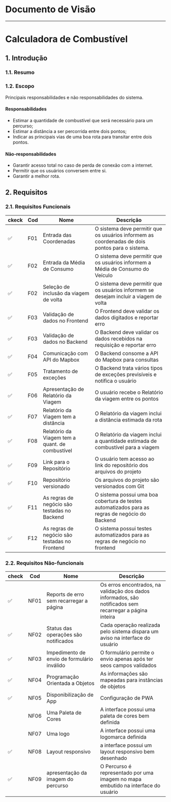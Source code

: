 # Documento de Visão

____

# Calculadora de Combustível

## 1. Introdução

### 1.1. Resumo

### 1.2. Escopo

Principais responsabilidades e não responsabilidades do sistema.

#### Responsabilidades

- Estimar a quantidade de combustível que será necessário para um percurso;
- Estimar a distãncia a ser percorrida entre dois pontos;
- Indicar as principais vias de uma boa rota para transitar entre dois pontos.

#### Não-responsabilidades

- Garantir acesso total no caso de perda de conexão com a internet.
- Permitir que os usuários conversem entre si.
- Garantir a melhor rota.

## 2. Requisitos

### 2.1. Requisitos Funcionais

| ckeck | Cod | Nome                                            | Descrição                                                                                       |
|-------|-----|-------------------------------------------------|-------------------------------------------------------------------------------------------------|
| ✅     | F01 | Entrada das Coordenadas                         | O sistema deve permitir que os usuários informem as coordenadas de dois pontos para o sistema.  |
| ✅     | F02 | Entrada da Média de Consumo                     | O sistema deve permitir que os usuários informem a Média de Consumo do Veículo                  |
| ✅     | F02 | Seleção de inclusão da viagem de volta          | O sistema deve permitir que os usuários informem se desejam incluir a viagem de volta           |
| ✅     | F03 | Validação de dados no Frontend                  | O Frontend deve validar os dados digitados e reportar erro                                      |
| ✅     | F03 | Validação de dados no Backend                   | O Backend deve validar os dados recebidos na requisição e reportar erro                         |
| ✅     | F04 | Comunicação com API do Mapbox                   | O Backend consome a API do Mapbox para consultas                                                |
| ✅     | F05 | Tratamento de exceções                          | O Backend trata vários tipos de exceções previsíveis e notifica o usuário                       |
| ✅     | F06 | Apresentação de Relatório da Viagem             | O usuário recebe o Relatório da viagem entre os pontos                                          |
| ✅     | F07 | Relatório da Viagem tem a distância             | O Relatório da viagem inclui a distância estimada da rota                                       |
| ✅     | F08 | Relatório da Viagem tem a quant. de combustível | O Relatório da viagem inclui a quantidade estimada de combustível para a viagem                 |
| ✅     | F09 | Link para o Repositório                         | O usuário tem acesso ao link do repositório dos arquivos do projeto                             |
| ✅     | F10 | Repositório versionado                          | Os arquivos do projeto são versionados com Git                                                  |
| ✅     | F11 | As regras de negócio são testadas no Backend    | O sistema possui uma boa cobertura de testes automatizados para as regras de negócio do Backend |
| ✅     | F12 | As regras de negócio são testadas no Frontend   | O sistema possui testes automatizados para as regras de negócio no frontend                     |

### 2.2. Requisitos Não-funcionais

| check | Cod  | Nome                                        | Descrição                                                                                                |
|-------|------|---------------------------------------------|----------------------------------------------------------------------------------------------------------|
| ✅     | NF01 | Reports de erro sem recarregar a página     | Os erros encontrados, na validação dos dados informados, são notificados sem recarregar a página inteira |
| ✅     | NF02 | Status das operações são notificados        | Cada operação realizada pelo sistema dispara um aviso na interface do usuário                            |
| ✅     | NF03 | Impedimento de envio de formulário inválido | O formulário permite o envio apenas após ter seos campos validados                                       |
| ✅     | NF04 | Programação Orientada a Objetos             | As informações são mapeadas para instãncias de objetos                                                   |
| ✅     | NF05 | Disponibilização de App                     | Configuração de PWA                                                                                      |
|       | NF06 | Uma Paleta de Cores                         | A interface possui uma paleta de cores bem definida                                                      |
|       | NF07 | Uma logo                                    | A interface possui uma logomarca definida                                                                |
| ✅     | NF08 | Layout responsivo                           | a interface possui um layout responsivo bem desenhado                                                    |
| ✅     | NF09 | apresentação da imagem do percurso          | O Percurso é representado por uma imagem no mapa embutido na interface do usuário                        |

